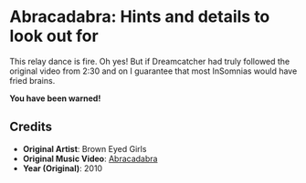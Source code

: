 # Abracadabra: Hints and details to look out for

This relay dance is fire. Oh yes! But if Dreamcatcher had truly followed
the original video from 2:30 and on I guarantee that most InSomnias
would have fried brains.

**You have been warned!**

## Credits

* **Original Artist**: Brown Eyed Girls
* **Original Music Video**: [Abracadabra](https://www.youtube.com/watch?v=ofwFr8o8p0Y)
* **Year (Original)**: 2010
